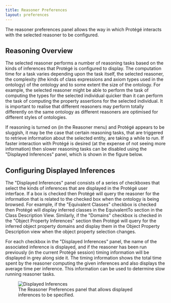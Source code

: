 ```yaml
---
title: Reasoner Preferences
layout: preferences
---
```


The reasoner preferences panel allows the way in which Protégé interacts with the selected reasoner to be configured.

## Reasoning Overview

The selected reasoner performs a number of reasoning tasks based on the kinds of inferences that Protégé is configured to display.  The computation time for a  task varies depending upon the task itself, the selected reasoner, the complexity (the kinds of class expressions and axiom types used in the ontology) of the ontology and to some extent the size of the ontology.  For example, the selected reasoner might be able to perform the task of computing the types for the selected individual quicker than it can perform the task of computing the  property assertions for the selected individual.  It is important to realise that different reasoners may perform totally differently on the same ontology as different reasoners are optimised for different styles of ontologies.

If reasoning is turned on (in the Reasoner menu) and Protégé appears to be sluggish, it may be the case that certain reasoning tasks, that are triggered to retrieve information about the selected entity, are taking a while to run.  If faster interaction with Protégé is desired (at the expense of not seeing more information) then slower reasoning tasks can be disabled using the "Displayed Inferences" panel, which is shown in the figure below.

## Configuring Displayed Inferences

The "Displayed Inferences" panel consists of a series of checkboxes that select the kinds of inferences that are displayed in the Protégé user interface.  If a box is checked then Protégé will query the reasoner for the information that is related to the checked box when the ontology is being browsed.  For example, if the "Equivalent Classes" checkbox is checked then Protégé will display inferred classes in the EquivalentTo section in the Class Description View.  Similarly, if the "Domains" checkbox is checked in the "Object Property Inferences" section then Protégé will query for the inferred object property domains and display them in the Object Property Description view when the object property selection changes.

For each checkbox in the "Displayed Inferences" panel, the name of the associated inference is displayed, and if the reasoner has been run previously (in the current Protégé session) timing information will be displayed in grey along side it.  The timing information shows the total time spent by the reasoner computing the given inferences and also displays the average time per inference.  This information can be used to determine slow running reasoner tasks.

<figure>
  <img src="{{site.baseurl}}/assets/preferences/reasoner/displayed-inferences.png" alt="Displayed Inferences"/>
  <figcaption>
    The Reasoner Preferences panel that allows displayed inferences to be specified.
  </figcaption>
<figure>
